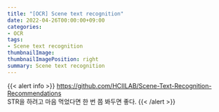 ```yaml
---
title: "[OCR] Scene text recognition"
date: 2022-04-26T00:00:00+09:00
categories:
- OCR
tags:
- Scene text recognition
thumbnailImage: 
thumbnailImagePosition: right
summary: Scene text recognition
---
```

{{< alert info >}}
https://github.com/HCIILAB/Scene-Text-Recognition-Recommendations  
STR을 하려고 마음 먹었다면 한 번 쯤 봐두면 좋다.
{{< /alert >}}

